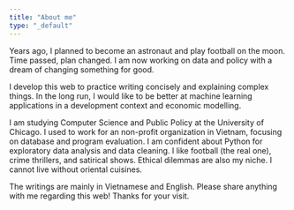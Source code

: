 ```yaml
---
title: "About me"
type: "_default"
---
```


Years ago, I planned to become an astronaut and play football on the moon. Time passed, plan changed. I am now working on data and policy with a dream of changing something for good.

I develop this web to practice writing concisely and explaining complex things. In the long run, I would like to be better at machine learning applications in a development context and economic modelling.

I am studying Computer Science and Public Policy at the University of Chicago. I used to work for an non-profit organization in Vietnam, focusing on database and program evaluation. I am confident about Python for exploratory data analysis and data cleaning. I like football (the real one), crime thrillers, and satirical shows. Ethical dilemmas are also my niche. I cannot live without oriental cuisines.

The writings are mainly in Vietnamese and English. Please share anything with me regarding this web! Thanks for your visit. 